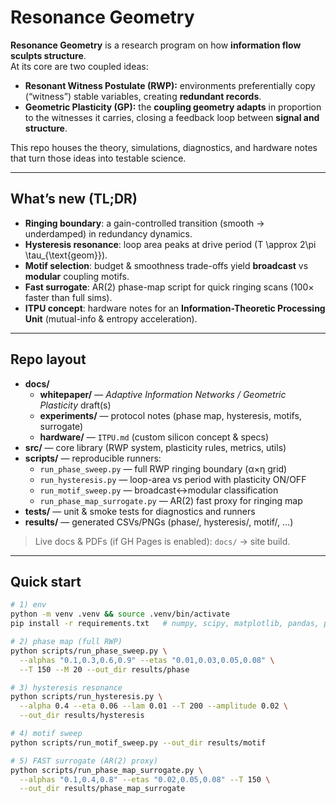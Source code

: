 # Resonance Geometry

**Resonance Geometry** is a research program on how **information flow sculpts structure**.  
At its core are two coupled ideas:

- **Resonant Witness Postulate (RWP):** environments preferentially copy (“witness”) stable variables, creating **redundant records**.
- **Geometric Plasticity (GP):** the **coupling geometry adapts** in proportion to the witnesses it carries, closing a feedback loop between **signal and structure**.

This repo houses the theory, simulations, diagnostics, and hardware notes that turn those ideas into testable science.

---

## What’s new (TL;DR)

- **Ringing boundary**: a gain-controlled transition (smooth → underdamped) in redundancy dynamics.  
- **Hysteresis resonance**: loop area peaks at drive period \(T \approx 2\pi \tau_{\text{geom}}\).  
- **Motif selection**: budget & smoothness trade-offs yield **broadcast** vs **modular** coupling motifs.  
- **Fast surrogate**: AR(2) phase-map script for quick ringing scans (100× faster than full sims).  
- **ITPU concept**: hardware notes for an **Information-Theoretic Processing Unit** (mutual-info & entropy acceleration).

---

## Repo layout

- **docs/**
  - **whitepaper/** — *Adaptive Information Networks / Geometric Plasticity* draft(s)
  - **experiments/** — protocol notes (phase map, hysteresis, motifs, surrogate)
  - **hardware/** — `ITPU.md` (custom silicon concept & specs)
- **src/** — core library (RWP system, plasticity rules, metrics, utils)
- **scripts/** — reproducible runners:
  - `run_phase_sweep.py` — full RWP ringing boundary (α×η grid)
  - `run_hysteresis.py` — loop-area vs period with plasticity ON/OFF
  - `run_motif_sweep.py` — broadcast↔modular classification
  - `run_phase_map_surrogate.py` — AR(2) fast proxy for ringing map
- **tests/** — unit & smoke tests for diagnostics and runners
- **results/** — generated CSVs/PNGs (phase/, hysteresis/, motif/, …)

> Live docs & PDFs (if GH Pages is enabled): `docs/` → site build.

---

## Quick start

```bash
# 1) env
python -m venv .venv && source .venv/bin/activate
pip install -r requirements.txt   # numpy, scipy, matplotlib, pandas, pytest, etc.

# 2) phase map (full RWP)
python scripts/run_phase_sweep.py \
  --alphas "0.1,0.3,0.6,0.9" --etas "0.01,0.03,0.05,0.08" \
  --T 150 --M 20 --out_dir results/phase

# 3) hysteresis resonance
python scripts/run_hysteresis.py \
  --alpha 0.4 --eta 0.06 --lam 0.01 --T 200 --amplitude 0.02 \
  --out_dir results/hysteresis

# 4) motif sweep
python scripts/run_motif_sweep.py --out_dir results/motif

# 5) FAST surrogate (AR(2) proxy)
python scripts/run_phase_map_surrogate.py \
  --alphas "0.1,0.4,0.8" --etas "0.02,0.05,0.08" --T 150 \
  --out_dir results/phase_map_surrogate
